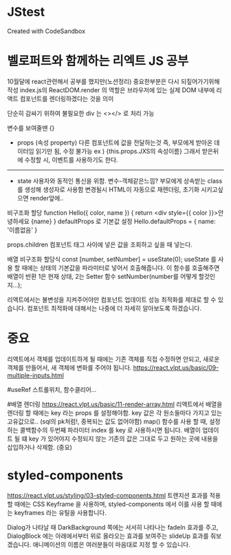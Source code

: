 # JStest

Created with CodeSandbox

# 벨로퍼트와 함께하는 리엑트 JS 공부

10월달에 react관련해서 공부를 했지만(노션정리) 중요한부분은 다시 되짚어가기위해 작성
index.js의 ReactDOM.render 의 역할은 브라우저에 있는 실제 DOM 내부에 리액트 컴포넌트를 렌더링하겠다는 것을 의미

단순히 감싸기 위하여 불필요한 div 는 <></> 로 처리 가능

변수를 보여줄땐 {}

- props (속성 property)
  다른 컴포넌트에 값을 전달하는것 즉, 부모에게 받아온 데이터임
  읽기만 됨, 수정 불가능
  ex ) {this.props.JXS의 속성이름}
  그래서 받은뒤에 수정할 시, 이벤트를 사용하기도 한다.

---

- state
  사용자와 동적인 통신을 위함. 변수-객체같은느낌?
  부모에게 상속받는 class를 생성해 생성자로 사용함
  변경될시 HTML이 자동으로 재렌더링, 초기화 시키고싶으면 render앞에..

비구조화 할당
function Hello({ color, name }) {
return <div style={{ color }}>안녕하세요 {name}</div>
}
defaultProps 로 기본값 설정
Hello.defaultProps = {
name: '이름없음'
}

props.children
컴포넌트 태그 사이에 넣은 값을 조회하고 싶을 때 넣는다.

배열 비구조화 할당식
const [number, setNumber] = useState(0);
useState 를 사용 할 때에는 상태의 기본값을 파라미터로 넣어서 호출해줍니다. 이 함수를 호출해주면 배열이 반환
1은 현재 상태, 2는 Setter 함수
setNumber(number를 어떻게 할것인지...);

리액트에서는 불변성을 지켜주어야만 컴포넌트 업데이트 성능 최적화를 제대로 할 수 있습니다. 컴포넌트 최적화에 대해서는 나중에 더 자세히 알아보도록 하겠습니다.

# 중요

리액트에서 객체를 업데이트하게 될 때에는 기존 객체를 직접 수정하면 안되고, 새로운 객체를 만들어서, 새 객체에 변화를 주어야 됩니다.
https://react.vlpt.us/basic/09-multiple-inputs.html

#useRef
스트롤위치, 함수클리어...

#배열 렌더링
https://react.vlpt.us/basic/11-render-array.html
리액트에서 배열을 렌더링 할 때에는 key 라는 props 를 설정해야함. key 값은 각 원소들마다 가지고 있는 고유값으로..
(sql의 pk처럼!, 중복되는 값도 없어야함)
map() 함수를 사용 할 때, 설정하는 콜백함수의 두번째 파라미터 index 를 key 로 사용하시면 됩니다.
배열이 업데이트 될 떄 key 가 있어야지 수정되지 않는 기존의 값은 그대로 두고 원하는 곳에 내용을 삽입하거나 삭제함. (중요)

# styled-components

https://react.vlpt.us/styling/03-styled-components.html
트랜지션 효과를 적용 할 때에는 CSS Keyframe 을 사용하며, styled-components 에서 이를 사용 할 때에는 keyframes 라는 유틸을 사용합니다.

Dialog가 나타날 때 DarkBackground 쪽에는 서서히 나타나는 fadeIn 효과를 주고, DialogBlock 에는 아래에서부터 위로 올라오는 효과를 보여주는 slideUp 효과를 줘보겠습니다. 애니메이션의 이름은 여러분들이 마음대로 지정 할 수 있습니다.
